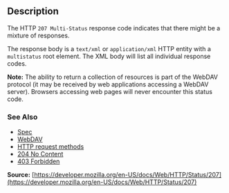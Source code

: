 ## Description

The HTTP `207 Multi-Status` response code indicates that there might be a mixture of responses.

The response body is a `text/xml` or `application/xml` HTTP entity with a `multistatus` root element. The XML body will list all individual response codes.

<aside class="info"><strong>Note:</strong> The ability to return a collection of resources is part of the WebDAV protocol (it may be received by web applications accessing a WebDAV server). Browsers accessing web pages will never encounter this status code.</aside>

### See Also

-   [Spec](https://www.rfc-editor.org/rfc/rfc4918#section-11.1)
-   [WebDAV](https://developer.mozilla.org/en-US/docs/Glossary/WebDAV)
-   [HTTP request methods](https://developer.mozilla.org/en-US/docs/Web/HTTP/Methods)
-   [204 No Content](https://http.cat/status/204)
-   [403 Forbidden](https://http.cat/status/403)

**Source:** [https://developer.mozilla.org/en-US/docs/Web/HTTP/Status/207](https://developer.mozilla.org/en-US/docs/Web/HTTP/Status/207)
